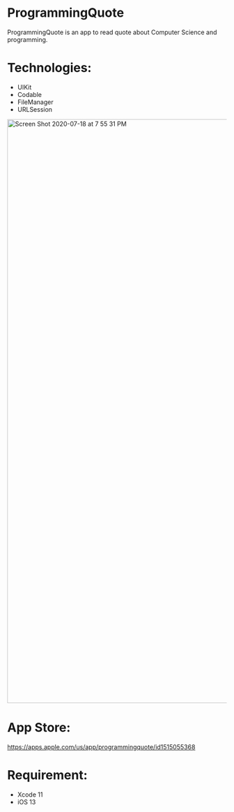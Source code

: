 # ProgrammingQuote
ProgrammingQuote is an app to read quote about Computer Science and programming.

# Technologies:

- UIKit
- Codable 
- FileManager
- URLSession

<img width="1338" alt="Screen Shot 2020-07-18 at 7 55 31 PM" src="https://user-images.githubusercontent.com/50033125/87864025-b295db00-c930-11ea-9a59-eebc189c49c7.png">

# App Store: 

https://apps.apple.com/us/app/programmingquote/id1515055368

# Requirement: 

- Xcode 11 
- iOS 13
